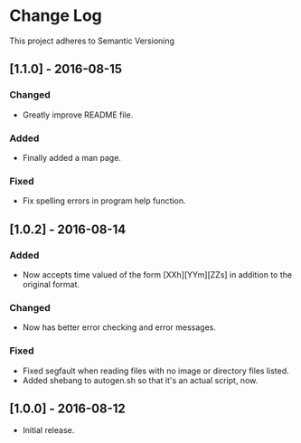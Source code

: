 # Change Log
This project adheres to Semantic Versioning

## [1.1.0] - 2016-08-15
### Changed
- Greatly improve README file.

### Added
- Finally added a man page.

### Fixed
- Fix spelling errors in program help function.

## [1.0.2] - 2016-08-14
### Added
- Now accepts time valued of the form \[XXh\]\[YYm\]\[ZZs\] in addition to the
  original format.

### Changed
- Now has better error checking and error messages.

### Fixed
- Fixed segfault when reading files with no image or directory files listed.
- Added shebang to autogen.sh so that it's an actual script, now.

## [1.0.0] - 2016-08-12
- Initial release.
